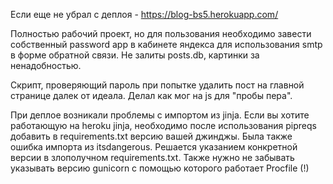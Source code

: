 Если еще не убрал с деплоя - https://blog-bs5.herokuapp.com/

Полностью рабочий проект, но для пользования необходимо завести собственный password app в кабинете яндекса для использования smtp в форме обратной связи.
Не залиты posts.db, картинки за ненадобностью.

Скрипт, проверяющий пароль при попытке удалить пост на главной странице далек от идеала. Делал как мог на js для "пробы пера".

При деплое возникали проблемы с импортом из jinja. Если вы хотите работающую на heroku jinja, необходимо после использования pipreqs добавить в requirements.txt версию вашей джинджы.
Была также ошибка импорта из itsdangerous. Решается указанием конкретной версии в злополучном requirements.txt.
Также нужно не забывать указывать версию gunicorn с помощью которого работает Procfile (!)
